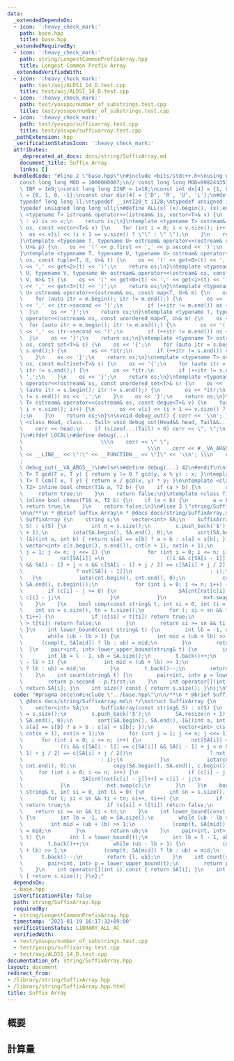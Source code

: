 ```yaml
---
data:
  _extendedDependsOn:
  - icon: ':heavy_check_mark:'
    path: base.hpp
    title: base.hpp
  _extendedRequiredBy:
  - icon: ':heavy_check_mark:'
    path: string/LongestCommonPrefixArray.hpp
    title: Longest Common Prefix Array
  _extendedVerifiedWith:
  - icon: ':heavy_check_mark:'
    path: test/aoj/ALDS1_14_D.test.cpp
    title: test/aoj/ALDS1_14_D.test.cpp
  - icon: ':heavy_check_mark:'
    path: test/yosupo/number_of_substrings.test.cpp
    title: test/yosupo/number_of_substrings.test.cpp
  - icon: ':heavy_check_mark:'
    path: test/yosupo/suffixarray.test.cpp
    title: test/yosupo/suffixarray.test.cpp
  _pathExtension: hpp
  _verificationStatusIcon: ':heavy_check_mark:'
  attributes:
    _deprecated_at_docs: docs/string/SuffixArray.md
    document_title: Suffix Array
    links: []
  bundledCode: "#line 2 \"base.hpp\"\n#include <bits/stdc++.h>\nusing namespace std;\n\
    const long long MOD = 1000000007;\n// const long long MOD=998244353;\nconst int\
    \ INF = 1e9;\nconst long long IINF = 1e18;\nconst int dx[4] = {1, 0, -1, 0}, dy[4]\
    \ = {0, 1, 0, -1};\nconst char dir[4] = {'D', 'R', 'U', 'L'};\n#define LOCAL\n\
    typedef long long ll;\ntypedef __int128_t i128;\ntypedef unsigned int uint;\n\
    typedef unsigned long long ull;\n#define ALL(x) (x).begin(), (x).end()\n\ntemplate\
    \ <typename T> istream& operator>>(istream& is, vector<T>& v) {\n    for (T& x\
    \ : v) is >> x;\n    return is;\n}\ntemplate <typename T> ostream& operator<<(ostream&\
    \ os, const vector<T>& v) {\n    for (int i = 0; i < v.size(); i++) {\n      \
    \  os << v[i] << (i + 1 == v.size() ? \"\" : \" \");\n    }\n    return os;\n\
    }\ntemplate <typename T, typename U> ostream& operator<<(ostream& os, const pair<T,\
    \ U>& p) {\n    os << '(' << p.first << ',' << p.second << ')';\n    return os;\n\
    }\ntemplate <typename T, typename U, typename V> ostream& operator<<(ostream&\
    \ os, const tuple<T, U, V>& t) {\n    os << '(' << get<0>(t) << ',' << get<1>(t)\
    \ << ',' << get<2>(t) << ')';\n    return os;\n}\ntemplate <typename T, typename\
    \ U, typename V, typename W> ostream& operator<<(ostream& os, const tuple<T, U,\
    \ V, W>& t) {\n    os << '(' << get<0>(t) << ',' << get<1>(t) << ',' << get<2>(t)\
    \ << ',' << get<3>(t) << ')';\n    return os;\n}\ntemplate <typename T, typename\
    \ U> ostream& operator<<(ostream& os, const map<T, U>& m) {\n    os << '{';\n\
    \    for (auto itr = m.begin(); itr != m.end();) {\n        os << '(' << itr->first\
    \ << ',' << itr->second << ')';\n        if (++itr != m.end()) os << ',';\n  \
    \  }\n    os << '}';\n    return os;\n}\ntemplate <typename T, typename U> ostream&\
    \ operator<<(ostream& os, const unordered_map<T, U>& m) {\n    os << '{';\n  \
    \  for (auto itr = m.begin(); itr != m.end();) {\n        os << '(' << itr->first\
    \ << ',' << itr->second << ')';\n        if (++itr != m.end()) os << ',';\n  \
    \  }\n    os << '}';\n    return os;\n}\ntemplate <typename T> ostream& operator<<(ostream&\
    \ os, const set<T>& s) {\n    os << '{';\n    for (auto itr = s.begin(); itr !=\
    \ s.end();) {\n        os << *itr;\n        if (++itr != s.end()) os << ',';\n\
    \    }\n    os << '}';\n    return os;\n}\ntemplate <typename T> ostream& operator<<(ostream&\
    \ os, const multiset<T>& s) {\n    os << '{';\n    for (auto itr = s.begin();\
    \ itr != s.end();) {\n        os << *itr;\n        if (++itr != s.end()) os <<\
    \ ',';\n    }\n    os << '}';\n    return os;\n}\ntemplate <typename T> ostream&\
    \ operator<<(ostream& os, const unordered_set<T>& s) {\n    os << '{';\n    for\
    \ (auto itr = s.begin(); itr != s.end();) {\n        os << *itr;\n        if (++itr\
    \ != s.end()) os << ',';\n    }\n    os << '}';\n    return os;\n}\ntemplate <typename\
    \ T> ostream& operator<<(ostream& os, const deque<T>& v) {\n    for (int i = 0;\
    \ i < v.size(); i++) {\n        os << v[i] << (i + 1 == v.size() ? \"\" : \" \"\
    );\n    }\n    return os;\n}\n\nvoid debug_out() { cerr << '\\n'; }\ntemplate\
    \ <class Head, class... Tail> void debug_out(Head&& head, Tail&&... tail) {\n\
    \    cerr << head;\n    if (sizeof...(Tail) > 0) cerr << \", \";\n    debug_out(move(tail)...);\n\
    }\n#ifdef LOCAL\n#define debug(...)                                          \
    \                         \\\n    cerr << \" \";                             \
    \                                        \\\n    cerr << #__VA_ARGS__ << \" :[\"\
    \ << __LINE__ << \":\" << __FUNCTION__ << \"]\" << '\\n'; \\\n    cerr << \" \"\
    ;                                                                     \\\n   \
    \ debug_out(__VA_ARGS__)\n#else\n#define debug(...) 42\n#endif\n\ntemplate <typename\
    \ T> T gcd(T x, T y) { return y != 0 ? gcd(y, x % y) : x; }\ntemplate <typename\
    \ T> T lcm(T x, T y) { return x / gcd(x, y) * y; }\n\ntemplate <class T1, class\
    \ T2> inline bool chmin(T1& a, T2 b) {\n    if (a > b) {\n        a = b;\n   \
    \     return true;\n    }\n    return false;\n}\ntemplate <class T1, class T2>\
    \ inline bool chmax(T1& a, T2 b) {\n    if (a < b) {\n        a = b;\n       \
    \ return true;\n    }\n    return false;\n}\n#line 3 \"string/SuffixArray.hpp\"\
    \n\n/**\n * @brief Suffix Array\n * @docs docs/string/SuffixArray.md\n */\nstruct\
    \ SuffixArray {\n    string s;\n    vector<int> SA;\n    SuffixArray(const string&\
    \ S) : s(S) {\n        int n = s.size();\n        s.push_back('$');\n        SA.resize(n\
    \ + 1);\n        iota(SA.begin(), SA.end(), 0);\n        sort(SA.begin(), SA.end(),\
    \ [&](int a, int b) { return s[a] == s[b] ? a > b : s[a] < s[b]; });\n       \
    \ vector<int> c(s.begin(), s.end()), cnt(n + 1), nxt(n + 1);\n        for (int\
    \ j = 1; j <= n; j <<= 1) {\n            for (int i = 0; i <= n; i++) {\n    \
    \            nxt[SA[i]] =\n                    ((i && c[SA[i - 1]] == c[SA[i]]\
    \ && SA[i - 1] + j < n && c[SA[i - 1] + j / 2] == c[SA[i] + j / 2])\n        \
    \                 ? nxt[SA[i - 1]]\n                         : i);\n         \
    \   }\n            iota(cnt.begin(), cnt.end(), 0);\n            copy(SA.begin(),\
    \ SA.end(), c.begin());\n            for (int i = 0; i <= n; i++) {\n        \
    \        if (c[i] - j >= 0) {\n                    SA[cnt[nxt[c[i] - j]]++] =\
    \ c[i] - j;\n                }\n            }\n            nxt.swap(c);\n    \
    \    }\n    }\n    bool comp(const string& t, int si = 0, int ti = 0) {\n    \
    \    int sn = s.size(), tn = t.size();\n        for (; si < sn && ti < tn; si++,\
    \ ti++) {\n            if (s[si] < t[ti]) return true;\n            if (s[si]\
    \ > t[ti]) return false;\n        }\n        return si >= sn && ti < tn;\n   \
    \ }\n    int lower_bound(const string& t) {\n        int lb = -1, ub = SA.size();\n\
    \        while (ub - lb > 1) {\n            int mid = (ub + lb) >> 1;\n      \
    \      (comp(t, SA[mid]) ? lb : ub) = mid;\n        }\n        return ub;\n  \
    \  }\n    pair<int, int> lower_upper_bound(string& t) {\n        int l = lower_bound(t);\n\
    \        int lb = l - 1, ub = SA.size();\n        t.back()++;\n        while (ub\
    \ - lb > 1) {\n            int mid = (ub + lb) >> 1;\n            (comp(t, SA[mid])\
    \ ? lb : ub) = mid;\n        }\n        t.back()--;\n        return {l, ub};\n\
    \    }\n    int count(string& t) {\n        pair<int, int> p = lower_upper_bound(t);\n\
    \        return p.second - p.first;\n    }\n    int operator[](int i) const {\
    \ return SA[i]; }\n    int size() const { return s.size(); }\n};\n"
  code: "#pragma once\n#include \"../base.hpp\"\n\n/**\n * @brief Suffix Array\n *\
    \ @docs docs/string/SuffixArray.md\n */\nstruct SuffixArray {\n    string s;\n\
    \    vector<int> SA;\n    SuffixArray(const string& S) : s(S) {\n        int n\
    \ = s.size();\n        s.push_back('$');\n        SA.resize(n + 1);\n        iota(SA.begin(),\
    \ SA.end(), 0);\n        sort(SA.begin(), SA.end(), [&](int a, int b) { return\
    \ s[a] == s[b] ? a > b : s[a] < s[b]; });\n        vector<int> c(s.begin(), s.end()),\
    \ cnt(n + 1), nxt(n + 1);\n        for (int j = 1; j <= n; j <<= 1) {\n      \
    \      for (int i = 0; i <= n; i++) {\n                nxt[SA[i]] =\n        \
    \            ((i && c[SA[i - 1]] == c[SA[i]] && SA[i - 1] + j < n && c[SA[i -\
    \ 1] + j / 2] == c[SA[i] + j / 2])\n                         ? nxt[SA[i - 1]]\n\
    \                         : i);\n            }\n            iota(cnt.begin(),\
    \ cnt.end(), 0);\n            copy(SA.begin(), SA.end(), c.begin());\n       \
    \     for (int i = 0; i <= n; i++) {\n                if (c[i] - j >= 0) {\n \
    \                   SA[cnt[nxt[c[i] - j]]++] = c[i] - j;\n                }\n\
    \            }\n            nxt.swap(c);\n        }\n    }\n    bool comp(const\
    \ string& t, int si = 0, int ti = 0) {\n        int sn = s.size(), tn = t.size();\n\
    \        for (; si < sn && ti < tn; si++, ti++) {\n            if (s[si] < t[ti])\
    \ return true;\n            if (s[si] > t[ti]) return false;\n        }\n    \
    \    return si >= sn && ti < tn;\n    }\n    int lower_bound(const string& t)\
    \ {\n        int lb = -1, ub = SA.size();\n        while (ub - lb > 1) {\n   \
    \         int mid = (ub + lb) >> 1;\n            (comp(t, SA[mid]) ? lb : ub)\
    \ = mid;\n        }\n        return ub;\n    }\n    pair<int, int> lower_upper_bound(string&\
    \ t) {\n        int l = lower_bound(t);\n        int lb = l - 1, ub = SA.size();\n\
    \        t.back()++;\n        while (ub - lb > 1) {\n            int mid = (ub\
    \ + lb) >> 1;\n            (comp(t, SA[mid]) ? lb : ub) = mid;\n        }\n  \
    \      t.back()--;\n        return {l, ub};\n    }\n    int count(string& t) {\n\
    \        pair<int, int> p = lower_upper_bound(t);\n        return p.second - p.first;\n\
    \    }\n    int operator[](int i) const { return SA[i]; }\n    int size() const\
    \ { return s.size(); }\n};"
  dependsOn:
  - base.hpp
  isVerificationFile: false
  path: string/SuffixArray.hpp
  requiredBy:
  - string/LongestCommonPrefixArray.hpp
  timestamp: '2021-01-19 16:17:32+09:00'
  verificationStatus: LIBRARY_ALL_AC
  verifiedWith:
  - test/yosupo/number_of_substrings.test.cpp
  - test/yosupo/suffixarray.test.cpp
  - test/aoj/ALDS1_14_D.test.cpp
documentation_of: string/SuffixArray.hpp
layout: document
redirect_from:
- /library/string/SuffixArray.hpp
- /library/string/SuffixArray.hpp.html
title: Suffix Array
---
```

## 概要

## 計算量